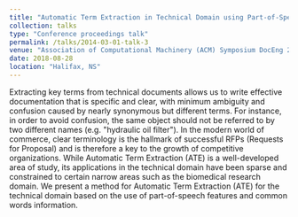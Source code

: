 ```yaml
---
title: "Automatic Term Extraction in Technical Domain using Part-of-Speech and Common Word Features"
collection: talks
type: "Conference proceedings talk"
permalink: /talks/2014-03-01-talk-3
venue: "Association of Computational Machinery (ACM) Symposium DocEng 2018"
date: 2018-08-28
location: "Halifax, NS"
---
```


Extracting key terms from technical documents allows us to write effective documentation that is specific and clear, with minimum ambiguity and confusion caused by nearly synonymous but different terms. For instance, in order to avoid confusion, the same object should not be referred to by two different names (e.g. "hydraulic oil filter"). In the modern world of commerce, clear terminology is the hallmark of successful RFPs (Requests for Proposal) and is therefore a key to the growth of competitive organizations. While Automatic Term Extraction (ATE) is a well-developed area of study, its applications in the technical domain have been sparse and constrained to certain narrow areas such as the biomedical research domain. We present a method for Automatic Term Extraction (ATE) for the technical domain based on the use of part-of-speech features and common words information. 

